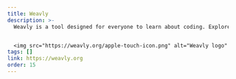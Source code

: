 ```yaml
---
title: Weavly
description: >-
  Weavly is a tool designed for everyone to learn about coding. Explore activities and discover new ways to turn your ideas into reality and share your creations with others.


  <img src="https://weavly.org/apple-touch-icon.png" alt="Weavly logo" style="width: 150px; margin-top: 1em;" />
tags: []
link: https://weavly.org
order: 15
---
```


